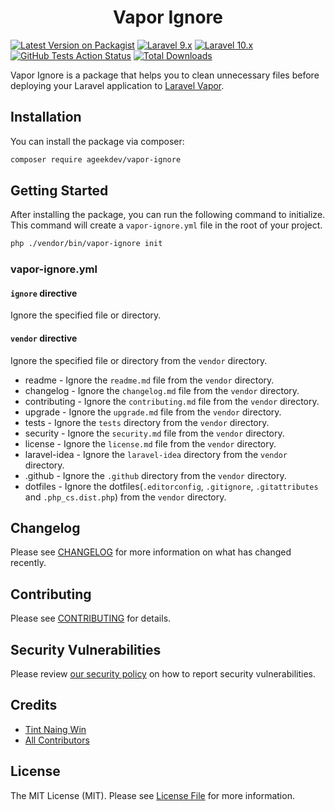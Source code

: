 <h1 align="center">Vapor Ignore</h1>

[![Latest Version on Packagist](https://img.shields.io/packagist/v/ageekdev/vapor-ignore.svg?style=flat-square)](https://packagist.org/packages/ageekdev/vapor-ignore)
[![Laravel 9.x](https://img.shields.io/badge/Laravel-9.x-red.svg?style=flat-square)](https://laravel.com/docs/9.x)
[![Laravel 10.x](https://img.shields.io/badge/Laravel-10.x-red.svg?style=flat-square)](http://laravel.com/docs/10.x)
[![GitHub Tests Action Status](https://img.shields.io/github/actions/workflow/status/ageekdev/vapor-ignore/run-tests.yml?label=tests&style=flat-square)](https://github.com/ageekdev/vapor-ignore/actions/workflows/run-tests.yml)
[![Total Downloads](https://img.shields.io/packagist/dt/ageekdev/vapor-ignore.svg?style=flat-square)](https://packagist.org/packages/ageekdev/vapor-ignore)

Vapor Ignore is a package that helps you to clean unnecessary files before deploying your Laravel application to [Laravel Vapor](https://vapor.laravel.com/).

## Installation

You can install the package via composer:

```bash
composer require ageekdev/vapor-ignore
```

## Getting Started

After installing the package, you can run the following command to initialize. This command will create a `vapor-ignore.yml` file in the root of your project.

```bash
php ./vendor/bin/vapor-ignore init
```

### vapor-ignore.yml

#### `ignore` directive 
Ignore the specified file or directory.

#### `vendor` directive
Ignore the specified file or directory from the `vendor` directory.

- readme - Ignore the `readme.md` file from the `vendor` directory.
- changelog - Ignore the `changelog.md` file from the `vendor` directory.
- contributing - Ignore the `contributing.md` file from the `vendor` directory.
- upgrade - Ignore the `upgrade.md` file from the `vendor` directory.
- tests - Ignore the `tests` directory from the `vendor` directory.
- security - Ignore the `security.md` file from the `vendor` directory. 
- license - Ignore the `license.md` file from the `vendor` directory.
- laravel-idea - Ignore the `laravel-idea` directory from the `vendor` directory.
- .github - Ignore the `.github` directory from the `vendor` directory.
- dotfiles - Ignore the dotfiles(`.editorconfig`, `.gitignore`, `.gitattributes` and `.php_cs.dist.php`) from the `vendor` directory.

## Changelog

Please see [CHANGELOG](CHANGELOG.md) for more information on what has changed recently.

## Contributing

Please see [CONTRIBUTING](.github/CONTRIBUTING.md) for details.

## Security Vulnerabilities

Please review [our security policy](../../security/policy) on how to report security vulnerabilities.

## Credits

- [Tint Naing Win](https://github.com/tintnaingwinn)
- [All Contributors](../../contributors)

## License

The MIT License (MIT). Please see [License File](LICENSE.md) for more information.
